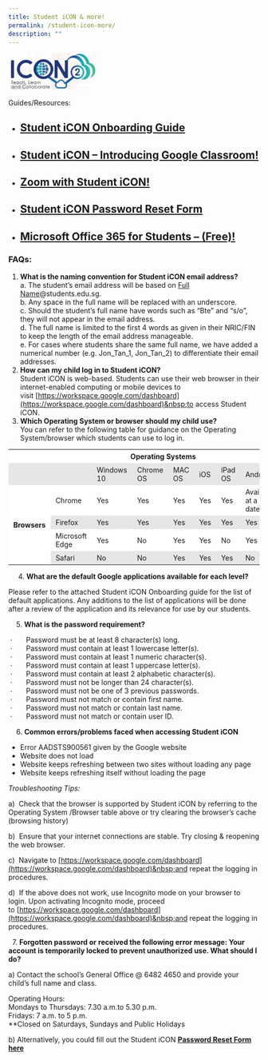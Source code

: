 ```yaml
---
title: Student iCON & more!
permalink: /student-icon-more/
description: ""
---
```

<html>
<body>
<p><a href="https://workspace.google.com/dashboard">
<img src="/images/icon-300x125.jpg"  style="width:35%">
</a></p>
</body>
</html>

Guides/Resources:

*   [Student iCON Onboarding Guide](/files/Student-iCON-Onboarding-Guide.pdf)
    -----------------------------------------------------------------------------------------------------------------------------
    
*   [Student iCON – Introducing&nbsp;Google&nbsp;Classroom!](/files/Student-iCON-Introducing-Google-Classroom.pdf)
    --------------------------------------------------------------------------------------------------------------------------------------------------------
    
*   [Zoom&nbsp;with Student iCON!](/files/Student_Zoom_Onboarding_Guide.pdf)
    -----------------------------------------------------------------------------------------------------------------------
    
*   [Student&nbsp;**iCON**&nbsp;Password Reset Form](https://form.gov.sg/622591f0b89fad0012ff253c)
    ------------------------------------------------------------------------------------
    
*   [Microsoft Office 365 for Students – (Free)!](/files/Microsoft_Office_365_ProPlus_Apps_Student_Guide.pdf)
    -------------------------------------------------------------------------------------------------------------------------------------------------------------
    

### FAQs:

1.  **What is the naming convention for Student iCON email address?**  
    a. The student’s email address will be based on <u>Full Name</u>@students.edu.sg.  
    b. Any space in the full name will be replaced with an underscore.  
    c. Should the student’s full name have words such as “Bte” and “s/o”, they will not appear in the email address.  
    d. The full name is limited to the first 4 words as given in their NRIC/FIN to keep the length of the email address manageable.  
    e. For cases where students share the same full name, we have added a numerical number (e.g. Jon\_Tan\_1, Jon\_Tan\_2) to differentiate their email addresses.
2.  **How can my child log in to Student iCON?**  
    Student iCON is web-based. Students can use their web browser in their internet-enabled computing or mobile devices to visit&nbsp;[https://workspace.google.com/dashboard](https://workspace.google.com/dashboard)&nbsp;to access Student iCON.
3.  **Which Operating System or browser should my child use?**  
    You can refer to the following table for guidance on the Operating System/browser which students can use to log in.&nbsp;

<table style="box-sizing: inherit; border-collapse: collapse; border-spacing: 0px; max-width: 100%; width: 792.225px;" width="640"><tbody style="box-sizing: inherit;"><tr style="box-sizing: inherit; background: rgb(255, 255, 255);"><td style="box-sizing: inherit; padding: 5px 10px; width: 111.963px;" width="41">&nbsp;</td><td style="box-sizing: inherit; padding: 5px 10px; width: 123.287px;" width="99">&nbsp;</td><td style="box-sizing: inherit; padding: 5px 10px; width: 556.975px;" width="500" colspan="6"><strong style="box-sizing: inherit; font-weight: bold;">&nbsp; &nbsp; &nbsp; &nbsp; &nbsp; &nbsp; &nbsp; &nbsp; &nbsp; Operating Systems</strong></td></tr><tr style="box-sizing: inherit; background: rgb(230, 230, 230);"><td style="box-sizing: inherit; padding: 5px 10px; width: 111.963px;">&nbsp;</td><td style="box-sizing: inherit; padding: 5px 10px; width: 123.287px;">&nbsp;</td><td style="box-sizing: inherit; padding: 5px 10px; width: 103.45px;">Windows 10</td><td style="box-sizing: inherit; padding: 5px 10px; width: 103.45px;">Chrome OS</td><td style="box-sizing: inherit; padding: 5px 10px; width: 90.7px;">MAC OS</td><td style="box-sizing: inherit; padding: 5px 10px; width: 79.3625px;">iOS</td><td style="box-sizing: inherit; padding: 5px 10px; width: 72.2625px;">iPad OS</td><td style="box-sizing: inherit; padding: 5px 10px; width: 107.75px;">Android</td></tr><tr style="box-sizing: inherit; background: rgb(255, 255, 255);"><td style="box-sizing: inherit; padding: 5px 10px; width: 111.963px;" rowspan="4"><strong style="box-sizing: inherit; font-weight: bold;">Browsers</strong></td><td style="box-sizing: inherit; padding: 5px 10px; width: 123.287px;">Chrome</td><td style="box-sizing: inherit; padding: 5px 10px; width: 103.45px;">Yes</td><td style="box-sizing: inherit; padding: 5px 10px; width: 103.45px;">Yes</td><td style="box-sizing: inherit; padding: 5px 10px; width: 90.7px;">Yes</td><td style="box-sizing: inherit; padding: 5px 10px; width: 79.3625px;">Yes</td><td style="box-sizing: inherit; padding: 5px 10px; width: 72.2625px;">Yes</td><td style="box-sizing: inherit; padding: 5px 10px; width: 107.75px;" width="79">Available at a later date</td></tr><tr style="box-sizing: inherit; background: rgb(230, 230, 230);"><td style="box-sizing: inherit; padding: 5px 10px; width: 123.287px;">Firefox</td><td style="box-sizing: inherit; padding: 5px 10px; width: 103.45px;">Yes</td><td style="box-sizing: inherit; padding: 5px 10px; width: 103.45px;">Yes</td><td style="box-sizing: inherit; padding: 5px 10px; width: 90.7px;">Yes</td><td style="box-sizing: inherit; padding: 5px 10px; width: 79.3625px;">Yes</td><td style="box-sizing: inherit; padding: 5px 10px; width: 72.2625px;">Yes</td><td style="box-sizing: inherit; padding: 5px 10px; width: 107.75px;">Yes</td></tr><tr style="box-sizing: inherit; background: rgb(255, 255, 255);"><td style="box-sizing: inherit; padding: 5px 10px; width: 123.287px;">Microsoft Edge</td><td style="box-sizing: inherit; padding: 5px 10px; width: 103.45px;">Yes</td><td style="box-sizing: inherit; padding: 5px 10px; width: 103.45px;">No</td><td style="box-sizing: inherit; padding: 5px 10px; width: 90.7px;">Yes</td><td style="box-sizing: inherit; padding: 5px 10px; width: 79.3625px;">Yes</td><td style="box-sizing: inherit; padding: 5px 10px; width: 72.2625px;">No</td><td style="box-sizing: inherit; padding: 5px 10px; width: 107.75px;">Yes</td></tr><tr style="box-sizing: inherit; background: rgb(230, 230, 230);"><td style="box-sizing: inherit; padding: 5px 10px; width: 123.287px;">Safari</td><td style="box-sizing: inherit; padding: 5px 10px; width: 103.45px;">No</td><td style="box-sizing: inherit; padding: 5px 10px; width: 103.45px;">No</td><td style="box-sizing: inherit; padding: 5px 10px; width: 90.7px;">Yes</td><td style="box-sizing: inherit; padding: 5px 10px; width: 79.3625px;">Yes</td><td style="box-sizing: inherit; padding: 5px 10px; width: 72.2625px;">Yes</td><td style="box-sizing: inherit; padding: 5px 10px; width: 107.75px;">No</td></tr></tbody></table>

&nbsp; &nbsp; &nbsp;4.&nbsp;**What are the default Google applications available for each level?**

Please refer to the attached Student iCON Onboarding guide for the list of default applications. Any additions to the list of applications will be done after a review of the application and its relevance for use by our students.

&nbsp; &nbsp; 5.&nbsp;**What is the password requirement?**&nbsp;

&nbsp;·&nbsp;&nbsp;&nbsp;&nbsp;&nbsp;&nbsp; Password must be at least 8 character(s) long.  
&nbsp;·&nbsp;&nbsp;&nbsp;&nbsp;&nbsp;&nbsp; Password must contain at least 1 lowercase letter(s).  
&nbsp;·&nbsp;&nbsp;&nbsp;&nbsp;&nbsp;&nbsp; Password must contain at least 1 numeric character(s).  
&nbsp;·&nbsp;&nbsp;&nbsp;&nbsp;&nbsp;&nbsp; Password must contain at least 1 uppercase letter(s).  
&nbsp;·&nbsp;&nbsp;&nbsp;&nbsp;&nbsp;&nbsp; Password must contain at least 2 alphabetic character(s).  
&nbsp;·&nbsp;&nbsp;&nbsp;&nbsp;&nbsp;&nbsp; Password must not be longer than 24 character(s).  
&nbsp;·&nbsp;&nbsp;&nbsp;&nbsp;&nbsp;&nbsp; Password must not be one of 3 previous passwords.  
&nbsp;·&nbsp;&nbsp;&nbsp;&nbsp;&nbsp;&nbsp; Password must not match or contain first name.  
&nbsp;·&nbsp;&nbsp;&nbsp;&nbsp;&nbsp;&nbsp; Password must not match or contain last name.  
&nbsp;·&nbsp;&nbsp;&nbsp;&nbsp;&nbsp;&nbsp; Password must not match or contain user ID.&nbsp;

&nbsp; &nbsp; 6.&nbsp;**Common errors/problems faced when accessing Student iCON**

*   Error&nbsp;AADSTS900561&nbsp;given by the Google website
*   Website does not load
*   Website keeps refreshing between two sites without loading any page
*   Website keeps refreshing itself without loading the page

_Troubleshooting Tips:_&nbsp;

a)&nbsp; Check that the browser is supported by Student iCON by referring to the Operating System /Browser table above or try clearing the browser’s cache (browsing history)

b)&nbsp; Ensure that your internet connections are stable. Try closing &amp; reopening the web browser.&nbsp;

c)&nbsp; Navigate to&nbsp;[https://workspace.google.com/dashboard](https://workspace.google.com/dashboard)&nbsp;and repeat the logging in procedures.

d)&nbsp; If the above does not work, use Incognito mode on your browser to login. Upon activating Incognito mode, proceed to&nbsp;[https://workspace.google.com/dashboard](https://workspace.google.com/dashboard)&nbsp;and repeat the logging in procedures.

&nbsp; 7.&nbsp;**Forgotten password or**&nbsp;**received the following error message: Your account is temporarily locked to prevent unauthorized use. What should I do?**

a) Contact the school’s General Office @ 6482 4650 and provide your child’s full name and class.&nbsp;

Operating Hours:&nbsp;&nbsp;  
Mondays to Thursdays: 7.30 a.m.to 5.30 p.m.  
Fridays: 7 a.m. to 5 p.m.  
\*\*Closed&nbsp;on Saturdays, Sundays and Public Holidays

b) Alternatively, you could fill out the Student iCON&nbsp;[**Password Reset Form here**](https://form.gov.sg/622591f0b89fad0012ff253c)